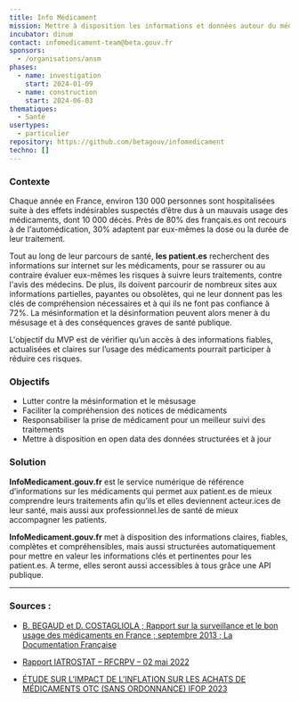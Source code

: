 ```yaml
---
title: Info Médicament
mission: Mettre à disposition les informations et données autour du médicament aux patients et aux professionnels de santé afin de favoriser un meilleur usage des médicaments
incubator: dinum
contact: infomedicament-team@beta.gouv.fr
sponsors:
  - /organisations/ansm
phases:
  - name: investigation
    start: 2024-01-09
  - name: construction
    start: 2024-06-03
thematiques:
  - Santé
usertypes:
  - particulier
repository: https://github.com/betagouv/infomedicament
techno: []
---
```

### Contexte 

Chaque année en France, environ 130 000 personnes sont hospitalisées suite à des effets indésirables suspectés d’être dus à un mauvais usage des médicaments, dont 10 000 décès. Près de 80% des français.es ont recours à de l'automédication, 30% adaptent par eux-mêmes la dose ou la durée de leur traitement.
 
Tout au long de leur parcours de santé, **les patient.es** recherchent des informations sur internet sur les médicaments, pour se rassurer ou au contraire évaluer eux-mêmes les risques à suivre leurs traitements, contre l'avis des médecins. De plus, ils doivent parcourir de nombreux sites aux informations partielles, payantes ou obsolètes, qui ne leur donnent pas les clés de compréhension nécessaires et à qui ils ne font pas confiance à 72%. La mésinformation et la désinformation peuvent alors mener à du mésusage et à des conséquences graves de santé publique.


L'objectif du MVP est de vérifier qu’un accès à des informations fiables, actualisées et claires sur l’usage des médicaments pourrait participer à réduire ces risques.
  

### Objectifs 

* Lutter contre la mésinformation et le mésusage
* Faciliter la compréhension des notices de médicaments 
* Responsabiliser la prise de médicament pour un meilleur suivi des traitements
* Mettre à disposition en open data des données structurées et à jour 

 
### Solution

**InfoMedicament.gouv.fr** est le service numérique de référence d’informations sur les médicaments qui permet aux patient.es de mieux comprendre leurs traitements afin qu’ils et elles deviennent acteur.ices de leur santé, mais aussi aux professionnel.les de santé de mieux accompagner les patients.

**InfoMedicament.gouv.fr** met à disposition des informations claires, fiables, complètes et compréhensibles, mais aussi structurées automatiquement pour mettre en valeur les informations clés et pertinentes pour les patient.es. A terme, elles seront aussi accessibles à tous grâce une API publique.


 
---





### Sources : 

* [B. BEGAUD et D. COSTAGLIOLA ; Rapport sur la surveillance et le bon usage des médicaments en France ; septembre
2013 ; La Documentation Française](https://sante.gouv.fr/IMG/pdf/Rapport_Begaud_Costagliola.pdf)

* [Rapport IATROSTAT – RFCRPV – 02 mai 2022](https://www.rfcrpv.fr/wp-content/uploads/2022/05/rapport-IATROSTAT-version-defintiive-02-mai-2022.pdf)

* [ÉTUDE SUR L’IMPACT DE L’INFLATION SUR LES ACHATS
DE MÉDICAMENTS OTC (SANS ORDONNANCE) IFOP 2023](https://www.ifop.com/wp-content/uploads/2023/05/119931-Resultats.pdf)

